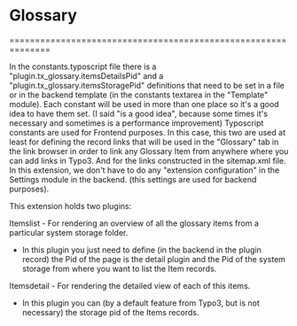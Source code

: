 # Glossary
==============================================================

In the constants.typoscript file there is a "plugin.tx_glossary.itemsDetailsPid" and a "plugin.tx_glossary.itemsStoragePid" definitions that need to be set in a file or in the backend template (in the constants textarea in the "Template" module).
Each constant will be used in more than one place so it's a good idea to have them set. (I said "is a good idea", because some times it's necessary and sometimes is a performance improvement)
Typoscript constants are used for Frontend purposes.
In this case, this two are used at least for defining the record links that will be used in the "Glossary" tab in the link browser in order to link any Glossary Item from anywhere where you can add links in Typo3. And for the links constructed in the sitemap.xml file.
In this extension, we don't have to do any "extension configuration" in the Settings module in the backend. (this settings are used for backend purposes).

This extension holds two plugins:

Itemslist - For rendering an overview of all the glossary items from a particular system storage folder.
* In this plugin you just need to define (in the backend in the plugin record) the Pid of the page is the detail plugin and the Pid of the system storage from where you want to list the Item records.

Itemsdetail - For rendering the detailed view of each of this items.
* In this plugin you can (by a default feature from Typo3, but is not necessary) the storage pid of the Items records.